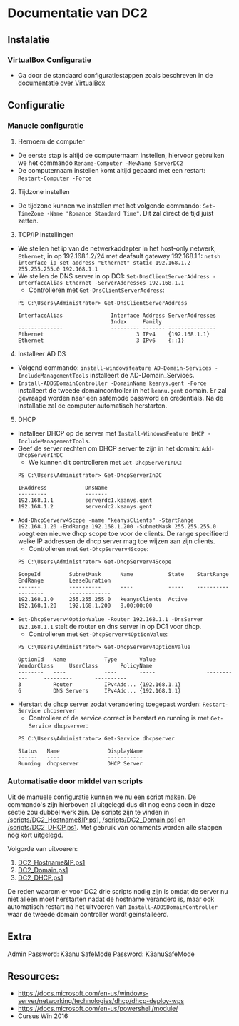 # Documentatie van DC2

## Instalatie

### VirtualBox Configuratie
- Ga door de standaard configuratiestappen zoals beschreven in de [documentatie over VirtualBox](https://github.com/KeanuNys/Windows-Server/blob/master/Documentatie/Virtualbox%20%26%20Windows%20Installatie.md)

## Configuratie

### Manuele configuratie

1) Hernoem de computer
  * De eerste stap is altijd de computernaam instellen, hiervoor gebruiken we het commando `Rename-Computer -NewName ServerDC2`
  * De computernaam instellen komt altijd gepaard met een restart: `Restart-Computer -Force`
  
2) Tijdzone instellen
  * De tijdzone kunnen we instellen met het volgende commando: `Set-TimeZone -Name "Romance Standard Time"`. Dit zal direct de tijd juist zetten.
  
3) TCP/IP instellingen
  * We stellen het ip van de netwerkaddapter in het host-only netwerk, `Ethernet`, in op 192.168.1.2/24 met deafault gateway 192.168.1.1: 
    `netsh interface ip set address "Ethernet" static 192.168.1.2 255.255.255.0 192.168.1.1`
  * We stellen de DNS server in op DC1:
    `Set-DnsClientServerAddress -InterfaceAlias Ethernet -ServerAddresses 192.168.1.1`
      * Controlleren met `Get-DnsClientServerAddress`:
      ```
      PS C:\Users\Administrator> Get-DnsClientServerAddress

      InterfaceAlias               Interface Address ServerAddresses
                                   Index     Family
      --------------               --------- ------- ---------------
      Ethernet                             3 IPv4    {192.168.1.1}
      Ethernet                             3 IPv6    {::1}
      ```
    
4) Installeer AD DS
  * Volgend commando: `install-windowsfeature AD-Domain-Services -IncludeManagementTools` installeert de AD-Domain_Services.
  * `Install-ADDSDomainController -DomainName keanys.gent -Force` installeert de tweede domaincontroller in het `keanu.gent` domain. Er zal gevraagd worden naar een safemode password en credentials. Na de installatie zal de computer automatisch herstarten.

5) DHCP
  * Installeer DHCP op de server met `Install-WindowsFeature DHCP -IncludeManagementTools`.
  * Geef de server rechten om DHCP server te zijn in het domain: `Add-DhcpServerInDC`
    * We kunnen dit controlleren met `Get-DhcpServerInDC`:
    ```
    PS C:\Users\Administrator> Get-DhcpServerInDC

    IPAddress            DnsName
    ---------            -------
    192.168.1.1          serverdc1.keanys.gent
    192.168.1.2          serverdc2.keanys.gent
    ```
  * `Add-DhcpServerv4Scope -name "keanysClients" -StartRange 192.168.1.20 -EndRange 192.168.1.200 -SubnetMask 255.255.255.0` voegt een nieuwe dhcp scope toe voor de clients. De range specifieerd welke IP addressen de dhcp server mag toe wijzen aan zijn clients.
    * Controlleren met `Get-DhcpServerv4Scope`:
    ```
    PS C:\Users\Administrator> Get-DhcpServerv4Scope

    ScopeId         SubnetMask      Name           State    StartRange      EndRange        LeaseDuration
    -------         ----------      ----           -----    ----------      --------        -------------
    192.168.1.0     255.255.255.0   keanysClients  Active   192.168.1.20    192.168.1.200   8.00:00:00
    ```
  * `Set-DhcpServerv4OptionValue -Router 192.168.1.1 -DnsServer 192.168.1.1` stelt de router en dns server in op DC1 voor dhcp.
    * Controlleren met `Get-DhcpServerv4OptionValue`:
    ```
    PS C:\Users\Administrator> Get-DhcpServerv4OptionValue

    OptionId   Name            Type       Value                VendorClass     UserClass       PolicyName
    --------   ----            ----       -----                -----------     ---------       ----------
    3          Router          IPv4Add... {192.168.1.1}
    6          DNS Servers     IPv4Add... {192.168.1.1}
    ```
  * Herstart de dhcp server zodat verandering toegepast worden: `Restart-Service dhcpserver`
    * Controlleer of de service correct is herstart en running is met `Get-Service dhcpserver`:
    ```
    PS C:\Users\Administrator> Get-Service dhcpserver

    Status   Name               DisplayName
    ------   ----               -----------
    Running  dhcpserver         DHCP Server
    ```

### Automatisatie door middel van scripts
Uit de manuele configuratie kunnen we nu een script maken. De commando's zijn hierboven al uitgelegd dus dit nog eens doen in deze sectie zou dubbel werk zijn. 
De scripts zijn te vinden in [/scripts/DC2_Hostname&IP.ps1](https://github.com/KeanuNys/Windows-Server/blob/master/scripts/DC2_Hostname%26IP.ps1), [/scripts/DC2_Domain.ps1](https://github.com/KeanuNys/Windows-Server/blob/master/scripts/DC2_Domain.ps1) en [/scripts/DC2_DHCP.ps1](https://github.com/KeanuNys/Windows-Server/blob/master/scripts/DC2_DHCP.ps1). Met gebruik van comments worden alle stappen nog kort uitgelegd.

Volgorde van uitvoeren:

1) [DC2_Hostname&IP.ps1](https://github.com/KeanuNys/Windows-Server/blob/master/scripts/DC2_Hostname%26IP.ps1)
2) [DC2_Domain.ps1](https://github.com/KeanuNys/Windows-Server/blob/master/scripts/DC2_Domain.ps1)
3) [DC2_DHCP.ps1](https://github.com/KeanuNys/Windows-Server/blob/master/scripts/DC2_DHCP.ps1)

De reden waarom er voor DC2 drie scripts nodig zijn is omdat de server nu niet alleen moet herstarten nadat de hostname veranderd is, maar ook automatisch restart na het uitvoeren van `Install-ADDSDomainController` waar de tweede domain controller wordt geïnstalleerd. 

## Extra
Admin Password: K3anu
SafeMode Password: K3anuSafeMode

## Resources:

- https://docs.microsoft.com/en-us/windows-server/networking/technologies/dhcp/dhcp-deploy-wps
- https://docs.microsoft.com/en-us/powershell/module/
- Cursus Win 2016
